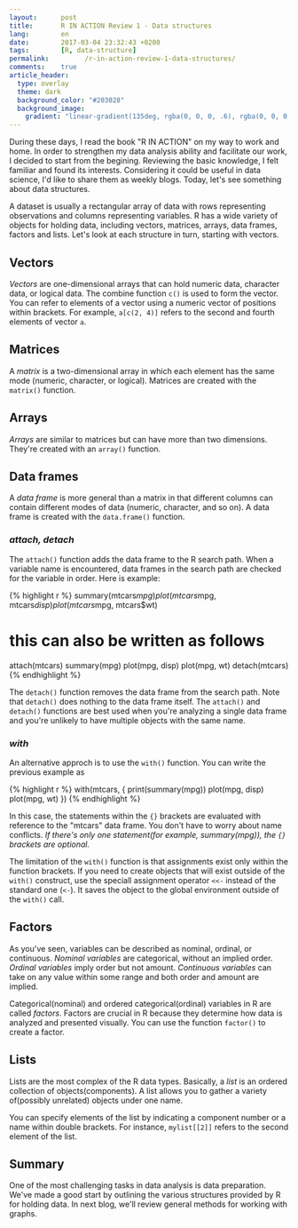 ```yaml
---
layout:      post
title:       R IN ACTION Review 1 - Data structures
lang:        en
date:        2017-03-04 23:32:43 +0200
tags:        [R, data-structure]
permalink:         /r-in-action-review-1-data-structures/
comments:    true
article_header:
  type: overlay
  theme: dark
  background_color: "#203028"
  background_image:
    gradient: "linear-gradient(135deg, rgba(0, 0, 0, .6), rgba(0, 0, 0, .4))"
---
```


During these days, I read the book "R IN ACTION" on my way to work and home. In
order to strengthen my data analysis ability and facilitate our work, I decided
to start from the begining. Reviewing the basic knowledge, I felt familiar and
found its interests. Considering it could be useful in data science, I'd like to
share them as weekly blogs. Today, let's see something about data structures.

A dataset is usually a rectangular array of data with rows representing
observations and columns representing variables. R has a wide variety of objects
for holding data, including vectors, matrices, arrays, data frames, factors and
lists. Let's look at each structure in turn, starting with vectors.

## Vectors
_Vectors_ are one-dimensional arrays that can hold numeric data, character data,
or logical data. The combine function `c()` is used to form the vector. You can
refer to elements of a vector using a numeric vector of positions within
brackets. For example, `a[c(2, 4)]` refers to the second and fourth elements of
vector `a`.

## Matrices
A _matrix_ is a two-dimensional array in which each element has the same mode
(numeric, character, or logical). Matrices are created with the `matrix()`
function.

## Arrays
_Arrays_ are similar to matrices but can have more than two dimensions. They're
created with an `array()` function.

## Data frames
A _data frame_ is more general than a matrix in that different columns can
contain different modes of data (numeric, character, and so on). A data frame is
created with the `data.frame()` function.

### _attach, detach_
The `attach()` function adds the data frame to the R search path. When a
variable name is encountered, data frames in the search path are checked for the
variable in order. Here is example:

{% highlight r %}
summary(mtcars$mpg)
plot(mtcars$mpg, mtcars$disp)
plot(mtcars$mpg, mtcars$wt)

# this can also be written as follows
attach(mtcars)
  summary(mpg)
  plot(mpg, disp)
  plot(mpg, wt)
detach(mtcars)
{% endhighlight %}

The `detach()` function removes the data frame from the search path. Note that
`detach()` does nothing to the data frame itself. The `attach()` and `detach()`
functions are best used when you're analyzing a single data frame and you're
unlikely to have multiple objects with the same name.

### _with_
An alternative approch is to use the `with()` function. You can write the
previous example as

{% highlight r %}
with(mtcars, {
  print(summary(mpg))
  plot(mpg, disp)
  plot(mpg, wt)
})
{% endhighlight %}

In this case, the statements within the `{}` brackets are evaluated with
reference to the "mtcars" data frame. You don't have to worry about name
conflicts. _If there's only one statement(for example, summary(mpg)), the `{}`
brackets are optional._

The limitation of the `with()` function is that assignments exist only within
the function brackets. If you need to create objects that will exist outside of
the `with()` construct, use the speciall assignment operator `<<-` instead of
the standard one (`<-`). It saves the object to the global environment outside
of the `with()` call.

## Factors
As you've seen, variables can be described as nominal, ordinal, or continuous.
_Nominal variables_ are categorical, without an implied order. _Ordinal
variables_ imply order but not amount. _Continuous variables_ can take on any
value within some range and both order and amount are implied.

Categorical(nominal) and ordered categorical(ordinal) variables in R are called
_factors_. Factors are crucial in R because they determine how data is analyzed
and presented visually. You can use the function `factor()` to create a factor.

## Lists
Lists are the most complex of the R data types. Basically, a _list_ is an
ordered collection of objects(components). A list allows you to gather a variety
of(possibly unrelated) objects under one name.

You can specify elements of the list by indicating a component number or a name
within double brackets. For instance, `mylist[[2]]` refers to the second element
of the list.

## Summary
One of the most challenging tasks in data analysis is data preparation. We've
made a good start by outlining the various structures provided by R for holding
data. In next blog, we'll review general methods for working with graphs.
